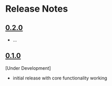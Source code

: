 # Release Notes

## [0.2.0]

- ...

## [0.1.0]

[Under Development]

- initial release with core functionality working

[0.2.0]: https://github.com/pythonindia/junction/issues?q=milestone%3A%22release+0.2.0%22
[0.1.0]: https://github.com/pythonindia/junction/issues?q=milestone%3A%22release+0.1.0+-+initial+release%22

<!-- autolinks #12 to an github issue -->
<script src="https://padolsey.github.io/findAndReplaceDOMText/src/findAndReplaceDOMText.js"></script>
<script>
    var repo = 'pythonindia/junction';
    findAndReplaceDOMText(document.querySelector('[role="main"]'), {
      find: /#(\d+)/g,
      replace: function(portion, match){
        var el = document.createElement("a");
        el.setAttribute('href', 'http://github.com/'+ repo +'/issues/'+ match[1]);
        el.setAttribute('target', '_blank');
        el.innerHTML = portion.text;
        return el;
        }
    });
</script>
